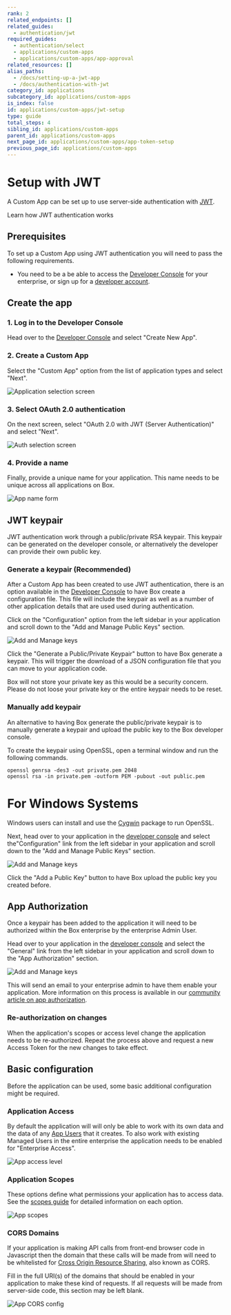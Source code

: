 ```yaml
---
rank: 2
related_endpoints: []
related_guides:
  - authentication/jwt
required_guides:
  - authentication/select
  - applications/custom-apps
  - applications/custom-apps/app-approval
related_resources: []
alias_paths:
  - /docs/setting-up-a-jwt-app
  - /docs/authentication-with-jwt
category_id: applications
subcategory_id: applications/custom-apps
is_index: false
id: applications/custom-apps/jwt-setup
type: guide
total_steps: 4
sibling_id: applications/custom-apps
parent_id: applications/custom-apps
next_page_id: applications/custom-apps/app-token-setup
previous_page_id: applications/custom-apps
---
```


# Setup with JWT

A Custom App can be set up to use server-side authentication with
[JWT][jwt].

<CTA to='g://authentication/jwt'>
Learn how JWT authentication works

</CTA>

## Prerequisites

To set up a Custom App using JWT authentication you will need to pass the
following requirements.

* You need to be a be able to access the [Developer Console][devconsole] for
  your enterprise, or sign up for a [developer account][devaccount].

## Create the app

### 1. Log in to the Developer Console

Head over to the [Developer Console][devconsole] and select "Create New App".

### 2. Create a Custom App

Select the "Custom App" option from the list of application types and select
"Next".

<ImageFrame border>

![Application selection screen](../images/app-types.png)

</ImageFrame>

### 3. Select OAuth 2.0 authentication

On the next screen, select "OAuth 2.0 with JWT (Server Authentication)" and select
"Next".

<ImageFrame border width="400" center>

![Auth selection screen](../images/auth-types-jwt.png)

</ImageFrame>

### 4. Provide a name

Finally, provide a unique name for your application. This name needs to be
unique across all applications on Box.

<ImageFrame border width="600" center>

![App name form](../images/app-name.png)

</ImageFrame>

## JWT keypair

JWT authentication work through a public/private RSA keypair. This keypair can
be generated on the developer console, or alternatively the developer can
provide their own public key.

### Generate a keypair (Recommended)

After a Custom App has been created to use JWT authentication, there is an
option available in the [Developer Console][devconsole] to have Box create a
configuration file. This file will include the keypair as well as a number of
other application details that are used used during authentication.

Click on the "Configuration" option from the left sidebar in your application
and scroll down to the "Add and Manage Public Keys" section.

<ImageFrame border width="600" center>

![Add and Manage keys](../images/app-add-keys.png)

</ImageFrame>

Click the "Generate a Public/Private Keypair" button to have Box generate a
keypair. This will trigger the download of a JSON configuration file that you
can move to your application code.

<Message danger>

Box will not store your private key as this would be a security concern.
Please do not loose your private key or the entire keypair needs to be reset.

</Message>

### Manually add keypair

An alternative to having Box generate the public/private keypair is to manually
generate a keypair and upload the public key to the Box developer console.

To create the keypair using OpenSSL, open a terminal window and run the
following commands.

```shell
openssl genrsa -des3 -out private.pem 2048
openssl rsa -in private.pem -outform PEM -pubout -out public.pem
```

<Message>

# For Windows Systems

Windows users can install and use the [Cygwin][cygwin] package to run OpenSSL.

</Message>

Next, head over to your application in the [developer console][devconsole] and
select the"Configuration" link from the left sidebar in your application
and scroll down to the "Add and Manage Public Keys" section.

<ImageFrame border width="600" center>

![Add and Manage keys](../images/app-add-keys.png)

</ImageFrame>

Click the "Add a Public Key" button to have Box upload the public key you
created before.

## App Authorization

Once a keypair has been added to the application it will need to be authorized
within the Box enterprise by the enterprise Admin User.

Head over to your application in the [developer console][devconsole] and
select the "General" link from the left sidebar in your application
and scroll down to the "App Authorization" section.

<ImageFrame border width="400" center>

![Add and Manage keys](../images/app-authorization.png)

</ImageFrame>

This will send an email to your enterprise admin to have them enable your
application. More information on this process is available in our [community
article on app authorization][app-auth].

### Re-authorization on changes

When the application's scopes or access level change the application needs to be
re-authorized. Repeat the process above and request a new Access Token for the
new changes to take effect.

## Basic configuration

Before the application can be used, some basic additional configuration might be
required.

### Application Access

By default the application will will only be able to work with its own data and
the data of any [App Users][user-types] that it creates. To also work with
existing Managed Users in the entire enterprise the application needs to be
enabled for "Enterprise Access".

<ImageFrame border>

![App access level](../images/app-access-level.png)

</ImageFrame>

### Application Scopes

These options define what permissions your application has to access data. See
the [scopes guide][scopes] for detailed information on each option.

<ImageFrame border width="600" center>

![App scopes](../images/app-scopes.png)

</ImageFrame>

### CORS Domains

If your application is making API calls from front-end browser code in
Javascript then the domain that these calls will be made from will need to be
whitelisted for [Cross Origin Resource Sharing][cors], also known as CORS.

Fill in the full URI(s) of the domains that should be enabled in your
application to make these kind of requests. If all requests will be made from
server-side code, this section may be left blank.

<ImageFrame border>

![App CORS config](../images/app-cors.png)

</ImageFrame>

[devconsole]: https://app.box.com/developers/console
[devaccount]: https://account.box.com/signup/n/developer
[devtoken]: g://authentication/access-tokens/developer-tokens
[scopes]: g://api-calls/permissions-and-errors/scopes
[cors]: https://en.wikipedia.org/wiki/Cross-origin_resource_sharing
[user-types]: g://authentication/user-types
[cygwin]: http://www.cygwin.com/
[app-auth]: https://community.box.com/t5/Managing-Developer-Sandboxes/Authorizing-Apps-in-the-Box-App-Approval-Process/ta-p/77293
[jwt]: g://authentication/jwt
